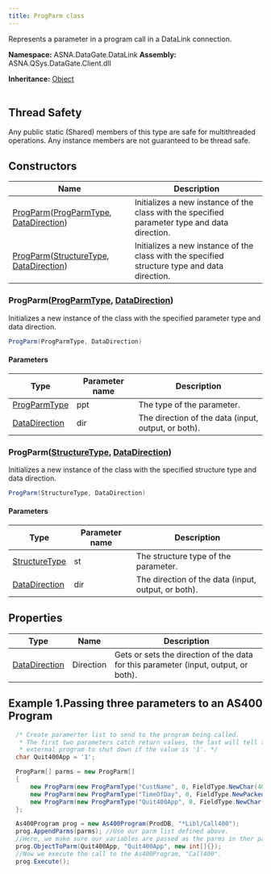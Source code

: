 ```yaml
---
title: ProgParm class
---
```


Represents a parameter in a program call in a DataLink connection.

**Namespace:** ASNA.DataGate.DataLink
**Assembly:** ASNA.QSys.DataGate.Client.dll

**Inheritance:** [Object](https://docs.microsoft.com/en-us/dotnet/api/system.object)
<br>
<br>
## Thread Safety

Any public static (Shared) members of this type are safe for multithreaded operations. Any instance members are not guaranteed to be thread safe.


## Constructors

| Name | Description |
| --- | --- |
| [ProgParm](#progparmprogparmtype-datadirection)([ProgParmType](/reference/datagate/datagate-data-link/prog-parm-type.html), [DataDirection](/reference/datagate/datagate-common/data-direction.html)) | Initializes a new instance of the  class with the specified parameter type and data direction.
| [ProgParm](#progparmstructuretype-datadirection)([StructureType](/reference/datagate/datagate-data-link/structure-type.html), [DataDirection](/reference/datagate/datagate-common/data-direction.html)) | Initializes a new instance of the  class with the specified structure type and data direction.

### ProgParm([ProgParmType](/reference/datagate/datagate-data-link/prog-parm-type.html), [DataDirection](/reference/datagate/datagate-common/data-direction.html))

Initializes a new instance of the  class with the specified parameter type and data direction.

```cs
ProgParm(ProgParmType, DataDirection)
```

#### Parameters

| Type | Parameter name | Description
| --- | --- | ---
| [ProgParmType](/reference/datagate/datagate-data-link/prog-parm-type.html) | ppt | The type of the parameter.
| [DataDirection](/reference/datagate/datagate-common/data-direction.html) | dir | The direction of the data (input, output, or both).

### ProgParm([StructureType](/reference/datagate/datagate-data-link/structure-type.html), [DataDirection](/reference/datagate/datagate-common/data-direction.html))

Initializes a new instance of the  class with the specified structure type and data direction.

```cs
ProgParm(StructureType, DataDirection)
```

#### Parameters

| Type | Parameter name | Description
| --- | --- | ---
| [StructureType](/reference/datagate/datagate-data-link/structure-type.html) | st | The structure type of the parameter.
| [DataDirection](/reference/datagate/datagate-common/data-direction.html) | dir | The direction of the data (input, output, or both).

## Properties

| Type | Name | Description
| --- | --- | --- 
| [DataDirection](/reference/datagate/datagate-common/data-direction.html) | Direction | Gets or sets the direction of the data for this parameter (input, output, or both). |

## Example 1.Passing three parameters to an AS400 Program


```cs 
  /* Create paramerter list to send to the program being called.
   * The first two parameters catch return values, the last will tell the
   * external program to shut down if the value is '1'. */
  char Quit400App = '1';

  ProgParm[] parms = new ProgParm[]
  {
      new ProgParm(new ProgParmType("CustName", 0, FieldType.NewChar(40)), DataDirection.Output),
      new ProgParm(new ProgParmType("TimeOfDay", 0, FieldType.NewPacked(6, 0)), DataDirection.Output),
      new ProgParm(new ProgParmType("Quit400App", 0, FieldType.NewChar(1)), DataDirection.Input)
  };

  As400Program prog = new As400Program(ProdDB, "*Libl/Call400");
  prog.AppendParms(parms); //Use our parm list defined above.
  //Here, we make sure our variables are passed as the parms in ther parm list.
  prog.ObjectToParm(Quit400App, "Quit400App", new int[]{});
  //Now we execute the call to the As400Program, "Call400".
  prog.Execute();
```

